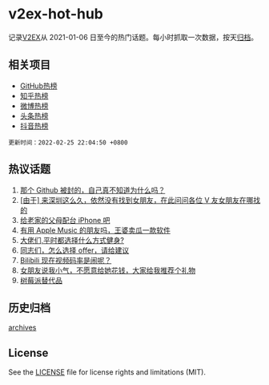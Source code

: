 # v2ex-hot-hub

 记录[V2EX](https://www.v2ex.com/)从 2021-01-06 日至今的热门话题。每小时抓取一次数据，按天[归档](archives)。
 
 ## 相关项目

- [GitHub热榜](https://github.com/snaildev/github-hot-hub)
- [知乎热榜](https://github.com/snaildev/zhihu-hot-hub)
- [微博热榜](https://github.com/snaildev/weibo-hot-hub)
- [头条热榜](https://github.com/snaildev/toutiao-hot-hub)
- [抖音热榜](https://github.com/snaildev/douyin-hot-hub)


 `更新时间：2022-02-25 22:04:50 +0800`

## 热议话题

1. [那个 Github 被封的，自己真不知道为什么吗？](https://www.v2ex.com/t/836360)
1. [[由于] 来深圳这么久，依然没有找到女朋友，在此问问各位 V 友女朋友在哪找的](https://www.v2ex.com/t/836301)
1. [给老家的父母配台 iPhone 吧](https://www.v2ex.com/t/836317)
1. [有用 Apple Music 的朋友吗，王婆卖瓜一款软件](https://www.v2ex.com/t/836309)
1. [大佬们,平时都选择什么方式健身?](https://www.v2ex.com/t/836306)
1. [同志们，怎么选择 offer，请给建议](https://www.v2ex.com/t/836300)
1. [Bilibili 现在视频码率是闹呢？](https://www.v2ex.com/t/836308)
1. [女朋友说我小气，不愿意给她花钱，大家给我推荐个礼物](https://www.v2ex.com/t/836323)
1. [树莓派替代品](https://www.v2ex.com/t/836327)

## 历史归档

[archives](archives)

## License

See the [LICENSE](LICENSE) file for license rights and limitations (MIT).
